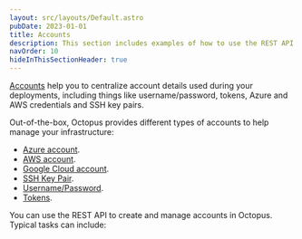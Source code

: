 ```yaml
---
layout: src/layouts/Default.astro
pubDate: 2023-01-01
title: Accounts
description: This section includes examples of how to use the REST API to create and manage accounts in Octopus.
navOrder: 10
hideInThisSectionHeader: true
---
```


[Accounts](https://oc.to/OnboardingAccountsLearnMore) help you to centralize account details used during your deployments, including things like username/password, tokens, Azure and AWS credentials and SSH key pairs. 

Out-of-the-box, Octopus provides different types of accounts to help manage your infrastructure:

- [Azure account](/docs/infrastructure/accounts/azure/index.md).
- [AWS account](/docs/infrastructure/accounts/aws/index.md).
- [Google Cloud account](/docs/infrastructure/accounts/google-cloud/index.md).
- [SSH Key Pair](/docs/infrastructure/accounts/ssh-key-pair.md).
- [Username/Password](/docs/infrastructure/accounts/username-and-password.md).
- [Tokens](/docs/infrastructure/accounts/tokens.md). 

You can use the REST API to create and manage accounts in Octopus. Typical tasks can include:
